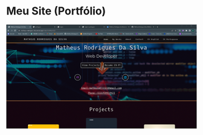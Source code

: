 # Meu Site (Portfólio)
![Gif Meu-Site](https://github.com/MatheusRodriguesSilva/Meu-Site/blob/main/GIF%20Meu-Site.gif)
